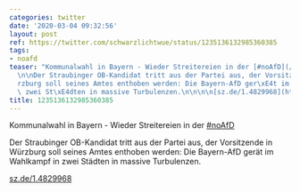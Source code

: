 ```yaml
---
categories: twitter
date: '2020-03-04 09:32:56'
layout: post
ref: https://twitter.com/schwarzlichtwue/status/1235136132985360385
tags:
- noafd
teaser: "Kommunalwahl in Bayern - Wieder Streitereien in der [#noAfD](/t/noafd)\n\n\
  \n\nDer Straubinger OB-Kandidat tritt aus der Partei aus, der Vorsitzende in W\xFC\
  rzburg soll seines Amtes enthoben werden: Die Bayern-AfD ger\xE4t im Wahlkampf in\
  \ zwei St\xE4dten in massive Turbulenzen.\n\n\n\n[sz.de/1.4829968](https://sz.de/1.4829968)"
title: 1235136132985360385
---
```

Kommunalwahl in Bayern - Wieder Streitereien in der [#noAfD](/t/noafd)



Der Straubinger OB-Kandidat tritt aus der Partei aus, der Vorsitzende in Würzburg soll seines Amtes enthoben werden: Die Bayern-AfD gerät im Wahlkampf in zwei Städten in massive Turbulenzen.



[sz.de/1.4829968](https://sz.de/1.4829968)